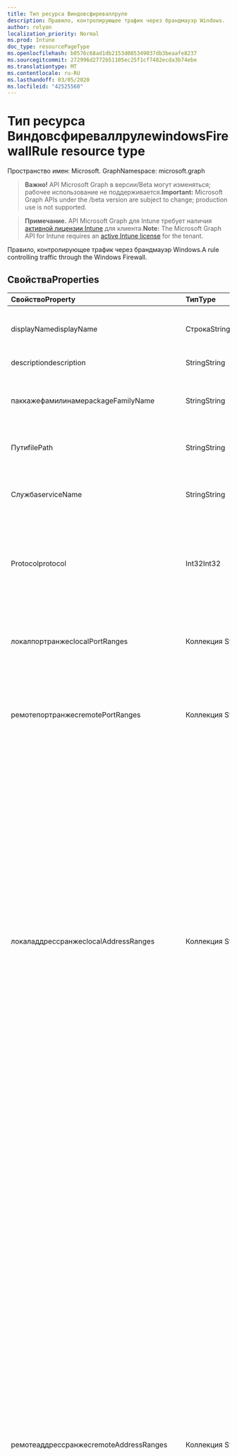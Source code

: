 ```yaml
---
title: Тип ресурса Виндовсфиреваллруле
description: Правило, контролирующее трафик через брандмауэр Windows.
author: rolyon
localization_priority: Normal
ms.prod: Intune
doc_type: resourcePageType
ms.openlocfilehash: b0576c68ad1db2153d085349037db3beaafe8237
ms.sourcegitcommit: 272996d2772b51105ec25f1cf7482ecda3b74ebe
ms.translationtype: MT
ms.contentlocale: ru-RU
ms.lasthandoff: 03/05/2020
ms.locfileid: "42525560"
---
```

# <a name="windowsfirewallrule-resource-type"></a><span data-ttu-id="fafad-103">Тип ресурса Виндовсфиреваллруле</span><span class="sxs-lookup"><span data-stu-id="fafad-103">windowsFirewallRule resource type</span></span>

<span data-ttu-id="fafad-104">Пространство имен: Microsoft. Graph</span><span class="sxs-lookup"><span data-stu-id="fafad-104">Namespace: microsoft.graph</span></span>

> <span data-ttu-id="fafad-105">**Важно!** API Microsoft Graph в версии/Beta могут изменяться; рабочее использование не поддерживается.</span><span class="sxs-lookup"><span data-stu-id="fafad-105">**Important:** Microsoft Graph APIs under the /beta version are subject to change; production use is not supported.</span></span>

> <span data-ttu-id="fafad-106">**Примечание.** API Microsoft Graph для Intune требует наличия [активной лицензии Intune](https://go.microsoft.com/fwlink/?linkid=839381) для клиента.</span><span class="sxs-lookup"><span data-stu-id="fafad-106">**Note:** The Microsoft Graph API for Intune requires an [active Intune license](https://go.microsoft.com/fwlink/?linkid=839381) for the tenant.</span></span>

<span data-ttu-id="fafad-107">Правило, контролирующее трафик через брандмауэр Windows.</span><span class="sxs-lookup"><span data-stu-id="fafad-107">A rule controlling traffic through the Windows Firewall.</span></span>

## <a name="properties"></a><span data-ttu-id="fafad-108">Свойства</span><span class="sxs-lookup"><span data-stu-id="fafad-108">Properties</span></span>
|<span data-ttu-id="fafad-109">Свойство</span><span class="sxs-lookup"><span data-stu-id="fafad-109">Property</span></span>|<span data-ttu-id="fafad-110">Тип</span><span class="sxs-lookup"><span data-stu-id="fafad-110">Type</span></span>|<span data-ttu-id="fafad-111">Описание</span><span class="sxs-lookup"><span data-stu-id="fafad-111">Description</span></span>|
|:---|:---|:---|
|<span data-ttu-id="fafad-112">displayName</span><span class="sxs-lookup"><span data-stu-id="fafad-112">displayName</span></span>|<span data-ttu-id="fafad-113">Строка</span><span class="sxs-lookup"><span data-stu-id="fafad-113">String</span></span>|<span data-ttu-id="fafad-114">Отображаемое имя правила.</span><span class="sxs-lookup"><span data-stu-id="fafad-114">The display name of the rule.</span></span> <span data-ttu-id="fafad-115">Не обязательно должны быть уникальными.</span><span class="sxs-lookup"><span data-stu-id="fafad-115">Does not need to be unique.</span></span>|
|<span data-ttu-id="fafad-116">description</span><span class="sxs-lookup"><span data-stu-id="fafad-116">description</span></span>|<span data-ttu-id="fafad-117">String</span><span class="sxs-lookup"><span data-stu-id="fafad-117">String</span></span>|<span data-ttu-id="fafad-118">Описание правила.</span><span class="sxs-lookup"><span data-stu-id="fafad-118">The description of the rule.</span></span>|
|<span data-ttu-id="fafad-119">паккажефамилинаме</span><span class="sxs-lookup"><span data-stu-id="fafad-119">packageFamilyName</span></span>|<span data-ttu-id="fafad-120">String</span><span class="sxs-lookup"><span data-stu-id="fafad-120">String</span></span>|<span data-ttu-id="fafad-121">Имя семейства пакетов приложения Microsoft Store, на которое влияет правило брандмауэра.</span><span class="sxs-lookup"><span data-stu-id="fafad-121">The package family name of a Microsoft Store application that's affected by the firewall rule.</span></span>|
|<span data-ttu-id="fafad-122">Пути</span><span class="sxs-lookup"><span data-stu-id="fafad-122">filePath</span></span>|<span data-ttu-id="fafad-123">String</span><span class="sxs-lookup"><span data-stu-id="fafad-123">String</span></span>|<span data-ttu-id="fafad-124">Полный путь к файлу приложения, на который влияет правило брандмауэра.</span><span class="sxs-lookup"><span data-stu-id="fafad-124">The full file path of an app that's affected by the firewall rule.</span></span>|
|<span data-ttu-id="fafad-125">Служба</span><span class="sxs-lookup"><span data-stu-id="fafad-125">serviceName</span></span>|<span data-ttu-id="fafad-126">String</span><span class="sxs-lookup"><span data-stu-id="fafad-126">String</span></span>|<span data-ttu-id="fafad-127">Имя, используемое в случаях, когда служба, а не приложение, отправляет или получает трафик.</span><span class="sxs-lookup"><span data-stu-id="fafad-127">The name used in cases when a service, not an application, is sending or receiving traffic.</span></span>|
|<span data-ttu-id="fafad-128">Protocol</span><span class="sxs-lookup"><span data-stu-id="fafad-128">protocol</span></span>|<span data-ttu-id="fafad-129">Int32</span><span class="sxs-lookup"><span data-stu-id="fafad-129">Int32</span></span>|<span data-ttu-id="fafad-130">0-255 число, представляющее протокол IP (TCP = 6, UDP = 17).</span><span class="sxs-lookup"><span data-stu-id="fafad-130">0-255 number representing the IP protocol (TCP = 6, UDP = 17).</span></span> <span data-ttu-id="fafad-131">Если этот параметр не указан, используется значение по умолчанию ALL.</span><span class="sxs-lookup"><span data-stu-id="fafad-131">If not specified, the default is All.</span></span> <span data-ttu-id="fafad-132">Допустимые значения — от 0 до 255</span><span class="sxs-lookup"><span data-stu-id="fafad-132">Valid values 0 to 255</span></span>|
|<span data-ttu-id="fafad-133">локалпортранжес</span><span class="sxs-lookup"><span data-stu-id="fafad-133">localPortRanges</span></span>|<span data-ttu-id="fafad-134">Коллекция String</span><span class="sxs-lookup"><span data-stu-id="fafad-134">String collection</span></span>|<span data-ttu-id="fafad-135">Список диапазонов локальных портов.</span><span class="sxs-lookup"><span data-stu-id="fafad-135">List of local port ranges.</span></span> <span data-ttu-id="fafad-136">Например, "100-120", "200", "300-320".</span><span class="sxs-lookup"><span data-stu-id="fafad-136">For example, "100-120", "200", "300-320".</span></span> <span data-ttu-id="fafad-137">Если этот параметр не указан, используется значение по умолчанию ALL.</span><span class="sxs-lookup"><span data-stu-id="fafad-137">If not specified, the default is All.</span></span>|
|<span data-ttu-id="fafad-138">ремотепортранжес</span><span class="sxs-lookup"><span data-stu-id="fafad-138">remotePortRanges</span></span>|<span data-ttu-id="fafad-139">Коллекция String</span><span class="sxs-lookup"><span data-stu-id="fafad-139">String collection</span></span>|<span data-ttu-id="fafad-140">Список диапазонов удаленных портов.</span><span class="sxs-lookup"><span data-stu-id="fafad-140">List of remote port ranges.</span></span> <span data-ttu-id="fafad-141">Например, "100-120", "200", "300-320".</span><span class="sxs-lookup"><span data-stu-id="fafad-141">For example, "100-120", "200", "300-320".</span></span> <span data-ttu-id="fafad-142">Если этот параметр не указан, используется значение по умолчанию ALL.</span><span class="sxs-lookup"><span data-stu-id="fafad-142">If not specified, the default is All.</span></span>|
|<span data-ttu-id="fafad-143">локаладдрессранжес</span><span class="sxs-lookup"><span data-stu-id="fafad-143">localAddressRanges</span></span>|<span data-ttu-id="fafad-144">Коллекция String</span><span class="sxs-lookup"><span data-stu-id="fafad-144">String collection</span></span>|<span data-ttu-id="fafad-145">Список локальных адресов, охваченных правилом.</span><span class="sxs-lookup"><span data-stu-id="fafad-145">List of local addresses covered by the rule.</span></span> <span data-ttu-id="fafad-146">Значение по умолчанию — любой адрес.</span><span class="sxs-lookup"><span data-stu-id="fafad-146">Default is any address.</span></span> <span data-ttu-id="fafad-147">Допустимыми являются следующие маркеры:</span><span class="sxs-lookup"><span data-stu-id="fafad-147">Valid tokens include:</span></span><ul><li><span data-ttu-id="fafad-148">"\*" обозначает любой локальный адрес.</span><span class="sxs-lookup"><span data-stu-id="fafad-148">"\*" indicates any local address.</span></span> <span data-ttu-id="fafad-149">Если этот параметр задан, он должен быть единственным включенным маркером.</span><span class="sxs-lookup"><span data-stu-id="fafad-149">If present, this must be the only token included.</span></span></li><li><span data-ttu-id="fafad-150">Подсеть можно указать либо с помощью маски подсети, либо с помощью нотации префикса сети.</span><span class="sxs-lookup"><span data-stu-id="fafad-150">A subnet can be specified using either the subnet mask or network prefix notation.</span></span> <span data-ttu-id="fafad-151">Если не указана ни маска подсети, ни префикс сети, маска подсети устанавливается по умолчанию 255.255.255.255.</span><span class="sxs-lookup"><span data-stu-id="fafad-151">If neither a subnet mask nor a network prefix is specified, the subnet mask defaults to 255.255.255.255.</span></span></li><li><span data-ttu-id="fafad-152">Допустимый IPv6-адрес.</span><span class="sxs-lookup"><span data-stu-id="fafad-152">A valid IPv6 address.</span></span></li><li><span data-ttu-id="fafad-153">Диапазон IPv4-адресов в формате "начальный адрес-конечный адрес" без пробелов.</span><span class="sxs-lookup"><span data-stu-id="fafad-153">An IPv4 address range in the format of "start address - end address" with no spaces included.</span></span></li><li><span data-ttu-id="fafad-154">Диапазон IPv6-адресов в формате "начальный адрес-конечный адрес" без пробелов.</span><span class="sxs-lookup"><span data-stu-id="fafad-154">An IPv6 address range in the format of "start address - end address" with no spaces included.</span></span></li></ul>|
|<span data-ttu-id="fafad-155">ремотеаддрессранжес</span><span class="sxs-lookup"><span data-stu-id="fafad-155">remoteAddressRanges</span></span>|<span data-ttu-id="fafad-156">Коллекция String</span><span class="sxs-lookup"><span data-stu-id="fafad-156">String collection</span></span>|<span data-ttu-id="fafad-157">Список маркеров, указывающих удаленные адреса, покрытые правилом.</span><span class="sxs-lookup"><span data-stu-id="fafad-157">List of tokens specifying the remote addresses covered by the rule.</span></span> <span data-ttu-id="fafad-158">Маркеры не зависят от регистра символов.</span><span class="sxs-lookup"><span data-stu-id="fafad-158">Tokens are case insensitive.</span></span> <span data-ttu-id="fafad-159">Значение по умолчанию — любой адрес.</span><span class="sxs-lookup"><span data-stu-id="fafad-159">Default is any address.</span></span> <span data-ttu-id="fafad-160">Допустимыми являются следующие маркеры:</span><span class="sxs-lookup"><span data-stu-id="fafad-160">Valid tokens include:</span></span><ul><li><span data-ttu-id="fafad-161">"\*" обозначает любой удаленный адрес.</span><span class="sxs-lookup"><span data-stu-id="fafad-161">"\*" indicates any remote address.</span></span> <span data-ttu-id="fafad-162">Если этот параметр задан, он должен быть единственным включенным маркером.</span><span class="sxs-lookup"><span data-stu-id="fafad-162">If present, this must be the only token included.</span></span></li><li><span data-ttu-id="fafad-163">"Дефаултгатевай"</span><span class="sxs-lookup"><span data-stu-id="fafad-163">"Defaultgateway"</span></span></li><li><span data-ttu-id="fafad-164">-</span><span class="sxs-lookup"><span data-stu-id="fafad-164">"DHCP"</span></span></li><li><span data-ttu-id="fafad-165">Служба</span><span class="sxs-lookup"><span data-stu-id="fafad-165">"DNS"</span></span></li><li><span data-ttu-id="fafad-166">WINS</span><span class="sxs-lookup"><span data-stu-id="fafad-166">"WINS"</span></span></li><li><span data-ttu-id="fafad-167">"Интрасеть" (поддерживается в версиях Windows 1809 +)</span><span class="sxs-lookup"><span data-stu-id="fafad-167">"Intranet" (supported on Windows versions 1809+)</span></span></li><li><span data-ttu-id="fafad-168">"Рмтинтранет" (поддерживается в версиях Windows 1809 +)</span><span class="sxs-lookup"><span data-stu-id="fafad-168">"RmtIntranet" (supported on Windows versions 1809+)</span></span></li><li><span data-ttu-id="fafad-169">"Интернет" (поддерживается в версиях Windows 1809 +)</span><span class="sxs-lookup"><span data-stu-id="fafad-169">"Internet" (supported on Windows versions 1809+)</span></span></li><li><span data-ttu-id="fafad-170">"Ply2Renders" (поддерживается в версиях Windows 1809 +)</span><span class="sxs-lookup"><span data-stu-id="fafad-170">"Ply2Renders" (supported on Windows versions 1809+)</span></span></li><li><span data-ttu-id="fafad-171">"Локалсубнет" указывает на любой локальный адрес в локальной подсети.</span><span class="sxs-lookup"><span data-stu-id="fafad-171">"LocalSubnet" indicates any local address on the local subnet.</span></span></li><li><span data-ttu-id="fafad-172">Подсеть можно указать либо с помощью маски подсети, либо с помощью нотации префикса сети.</span><span class="sxs-lookup"><span data-stu-id="fafad-172">A subnet can be specified using either the subnet mask or network prefix notation.</span></span> <span data-ttu-id="fafad-173">Если не указана ни маска подсети, ни префикс сети, маска подсети устанавливается по умолчанию 255.255.255.255.</span><span class="sxs-lookup"><span data-stu-id="fafad-173">If neither a subnet mask nor a network prefix is specified, the subnet mask defaults to 255.255.255.255.</span></span></li><li><span data-ttu-id="fafad-174">Допустимый IPv6-адрес.</span><span class="sxs-lookup"><span data-stu-id="fafad-174">A valid IPv6 address.</span></span></li><li><span data-ttu-id="fafad-175">Диапазон IPv4-адресов в формате "начальный адрес-конечный адрес" без пробелов.</span><span class="sxs-lookup"><span data-stu-id="fafad-175">An IPv4 address range in the format of "start address - end address" with no spaces included.</span></span></li><li><span data-ttu-id="fafad-176">Диапазон IPv6-адресов в формате "начальный адрес-конечный адрес" без пробелов.</span><span class="sxs-lookup"><span data-stu-id="fafad-176">An IPv6 address range in the format of "start address - end address" with no spaces included.</span></span></li></ul>|
|<span data-ttu-id="fafad-177">профилетипес</span><span class="sxs-lookup"><span data-stu-id="fafad-177">profileTypes</span></span>|[<span data-ttu-id="fafad-178">windowsFirewallRuleNetworkProfileTypes</span><span class="sxs-lookup"><span data-stu-id="fafad-178">windowsFirewallRuleNetworkProfileTypes</span></span>](../resources/intune-deviceconfig-windowsfirewallrulenetworkprofiletypes.md)|<span data-ttu-id="fafad-179">Задает профили, к которым относится правило.</span><span class="sxs-lookup"><span data-stu-id="fafad-179">Specifies the profiles to which the rule belongs.</span></span> <span data-ttu-id="fafad-180">Если этот параметр не указан, используется значение по умолчанию ALL.</span><span class="sxs-lookup"><span data-stu-id="fafad-180">If not specified, the default is All.</span></span> <span data-ttu-id="fafad-181">Возможные значения: `notConfigured`, `domain`, `private`, `public`.</span><span class="sxs-lookup"><span data-stu-id="fafad-181">Possible values are: `notConfigured`, `domain`, `private`, `public`.</span></span>|
|<span data-ttu-id="fafad-182">action</span><span class="sxs-lookup"><span data-stu-id="fafad-182">action</span></span>|[<span data-ttu-id="fafad-183">статеманажементсеттинг</span><span class="sxs-lookup"><span data-stu-id="fafad-183">stateManagementSetting</span></span>](../resources/intune-deviceconfig-statemanagementsetting.md)|<span data-ttu-id="fafad-184">Действие, которое применяет правило.</span><span class="sxs-lookup"><span data-stu-id="fafad-184">The action the rule enforces.</span></span> <span data-ttu-id="fafad-185">Если этот параметр не указан, разрешено значение по умолчанию.</span><span class="sxs-lookup"><span data-stu-id="fafad-185">If not specified, the default is Allowed.</span></span> <span data-ttu-id="fafad-186">Возможные значения: `notConfigured`, `blocked`, `allowed`.</span><span class="sxs-lookup"><span data-stu-id="fafad-186">Possible values are: `notConfigured`, `blocked`, `allowed`.</span></span>|
|<span data-ttu-id="fafad-187">траффикдиректион</span><span class="sxs-lookup"><span data-stu-id="fafad-187">trafficDirection</span></span>|[<span data-ttu-id="fafad-188">windowsFirewallRuleTrafficDirectionType</span><span class="sxs-lookup"><span data-stu-id="fafad-188">windowsFirewallRuleTrafficDirectionType</span></span>](../resources/intune-deviceconfig-windowsfirewallruletrafficdirectiontype.md)|<span data-ttu-id="fafad-189">Направление трафика, для которого включено правило.</span><span class="sxs-lookup"><span data-stu-id="fafad-189">The traffic direction that the rule is enabled for.</span></span> <span data-ttu-id="fafad-190">Если этот параметр не указан, используется значение по умолчанию out. Возможные значения: `notConfigured`, `out`,. `in`</span><span class="sxs-lookup"><span data-stu-id="fafad-190">If not specified, the default is Out. Possible values are: `notConfigured`, `out`, `in`.</span></span>|
|<span data-ttu-id="fafad-191">интерфацетипес</span><span class="sxs-lookup"><span data-stu-id="fafad-191">interfaceTypes</span></span>|[<span data-ttu-id="fafad-192">windowsFirewallRuleInterfaceTypes</span><span class="sxs-lookup"><span data-stu-id="fafad-192">windowsFirewallRuleInterfaceTypes</span></span>](../resources/intune-deviceconfig-windowsfirewallruleinterfacetypes.md)|<span data-ttu-id="fafad-193">Типы интерфейсов правила.</span><span class="sxs-lookup"><span data-stu-id="fafad-193">The interface types of the rule.</span></span> <span data-ttu-id="fafad-194">Возможные значения: `notConfigured`, `remoteAccess`, `wireless`, `lan`.</span><span class="sxs-lookup"><span data-stu-id="fafad-194">Possible values are: `notConfigured`, `remoteAccess`, `wireless`, `lan`.</span></span>|
|<span data-ttu-id="fafad-195">еджетраверсал</span><span class="sxs-lookup"><span data-stu-id="fafad-195">edgeTraversal</span></span>|[<span data-ttu-id="fafad-196">статеманажементсеттинг</span><span class="sxs-lookup"><span data-stu-id="fafad-196">stateManagementSetting</span></span>](../resources/intune-deviceconfig-statemanagementsetting.md)|<span data-ttu-id="fafad-197">Указывает, включено или отключено обход узлов для этого правила.</span><span class="sxs-lookup"><span data-stu-id="fafad-197">Indicates whether edge traversal is enabled or disabled for this rule.</span></span> <span data-ttu-id="fafad-198">Параметр Еджетраверсал указывает на то, что определенный входящий трафик может проходить туннели через NAT и другие пограничные устройства, использующие технологию туннелирования Teredo.</span><span class="sxs-lookup"><span data-stu-id="fafad-198">The EdgeTraversal setting indicates that specific inbound traffic is allowed to tunnel through NATs and other edge devices using the Teredo tunneling technology.</span></span> <span data-ttu-id="fafad-199">Чтобы этот параметр работал правильно, приложение или служба с правилом брандмауэра для входящих подключений должны поддерживать IPv6.</span><span class="sxs-lookup"><span data-stu-id="fafad-199">In order for this setting to work correctly, the application or service with the inbound firewall rule needs to support IPv6.</span></span> <span data-ttu-id="fafad-200">Основное приложение этого параметра позволяет прослушивателям узла быть глобальными адресами через IPv6-адрес Teredo.</span><span class="sxs-lookup"><span data-stu-id="fafad-200">The primary application of this setting allows listeners on the host to be globally addressable through a Teredo IPv6 address.</span></span> <span data-ttu-id="fafad-201">По умолчанию в новых правилах отключено свойство Еджетраверсал.</span><span class="sxs-lookup"><span data-stu-id="fafad-201">New rules have the EdgeTraversal property disabled by default.</span></span> <span data-ttu-id="fafad-202">Возможные значения: `notConfigured`, `blocked`, `allowed`.</span><span class="sxs-lookup"><span data-stu-id="fafad-202">Possible values are: `notConfigured`, `blocked`, `allowed`.</span></span>|
|<span data-ttu-id="fafad-203">локалусераусоризатионс</span><span class="sxs-lookup"><span data-stu-id="fafad-203">localUserAuthorizations</span></span>|<span data-ttu-id="fafad-204">String</span><span class="sxs-lookup"><span data-stu-id="fafad-204">String</span></span>|<span data-ttu-id="fafad-205">Указывает список авторизованных локальных пользователей для контейнера приложения.</span><span class="sxs-lookup"><span data-stu-id="fafad-205">Specifies the list of authorized local users for the app container.</span></span> <span data-ttu-id="fafad-206">Это строка в формате языка определения дескрипторов безопасности (SDDL).</span><span class="sxs-lookup"><span data-stu-id="fafad-206">This is a string in Security Descriptor Definition Language (SDDL) format.</span></span>|

## <a name="relationships"></a><span data-ttu-id="fafad-207">Связи</span><span class="sxs-lookup"><span data-stu-id="fafad-207">Relationships</span></span>
<span data-ttu-id="fafad-208">Нет</span><span class="sxs-lookup"><span data-stu-id="fafad-208">None</span></span>

## <a name="json-representation"></a><span data-ttu-id="fafad-209">Представление JSON</span><span class="sxs-lookup"><span data-stu-id="fafad-209">JSON Representation</span></span>
<span data-ttu-id="fafad-210">Ниже представлено описание ресурса в формате JSON.</span><span class="sxs-lookup"><span data-stu-id="fafad-210">Here is a JSON representation of the resource.</span></span>
<!-- {
  "blockType": "resource",
  "@odata.type": "microsoft.graph.windowsFirewallRule"
}
-->
``` json
{
  "@odata.type": "#microsoft.graph.windowsFirewallRule",
  "displayName": "String",
  "description": "String",
  "packageFamilyName": "String",
  "filePath": "String",
  "serviceName": "String",
  "protocol": 1024,
  "localPortRanges": [
    "String"
  ],
  "remotePortRanges": [
    "String"
  ],
  "localAddressRanges": [
    "String"
  ],
  "remoteAddressRanges": [
    "String"
  ],
  "profileTypes": "String",
  "action": "String",
  "trafficDirection": "String",
  "interfaceTypes": "String",
  "edgeTraversal": "String",
  "localUserAuthorizations": "String"
}
```



